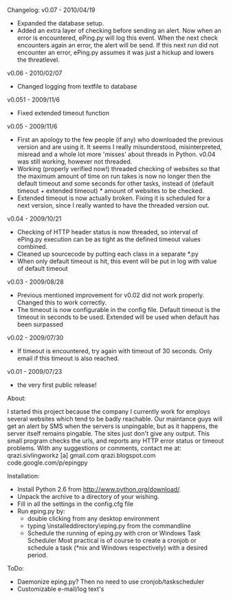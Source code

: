 Changelog:
v0.07 - 2010/04/19
- Expanded the database setup. 
- Added an extra layer of checking before sending an alert. Now when an error is
encountered, ePing.py will log this event. When the next check encounters again
an error, the alert will be send. If this next run did not encounter an error,
ePing.py assumes it was just a hickup and lowers the threatlevel.

v0.06 - 2010/02/07
- Changed logging from textfile to database 

v0.051 - 2009/11/6
- Fixed extended timeout function

v0.05 - 2009/11/6
- First an apology to the few people (if any) who downloaded the previous 
version and are using it. It seems I really misunderstood, misinterpreted, 
misread and a whole lot more 'misses' about threads in Python. v0.04 was still 
working, however not threaded.
- Working (properly verified now!) threaded checking of websites so that the
maximum amount of time on run takes is now no longer then the default timeout
and some seconds for other tasks, instead of (default
timeout + extended timeout) * amount of websites to be checked.
- Extended timeout is now actually broken. Fixing it is scheduled for a next 
version, since I really wanted to have the threaded version out.

v0.04 - 2009/10/21
- Checking of HTTP header status is now threaded, so interval of ePing.py
execution can be as tight as the defined timeout values combined.
- Cleaned up sourcecode by putting each class in a separate *.py
- When only default timeout is hit, this event will be put in log with value 
of default timeout

v0.03 - 2009/08/28
- Previous mentioned improvement for v0.02 did not work properly. Changed this
to work correctly.
- The timeout is now configurable in the config file. Default timeout is the 
timeout in seconds to be used. Extended will be used when default has been 
surpassed

v0.02 - 2009/07/30
- If timeout is encountered, try again with timeout of 30 seconds. Only email
if this timeout is also reached.

v0.01 - 2009/07/23 
- the very first public release!

About:

I started this project because the company I currently work for employs 
several websites which tend to be badly reachable. Our maintance guys will
get an alert by SMS when the servers is unpingable, but as it happens, the
server itself remains pingable. The sites just don't give any output.
This small program checks the urls, and reports any HTTP error status or timeout
problems.
With any suggestions or comments, contact me at:
    qrazi.sivlingworkz [a] gmail.com
    qrazi.blogspot.com
    code.google.com/p/epingpy

Installation:

- Install Python 2.6 from http://www.python.org/download/.
- Unpack the archive to a directory of your wishing.
- Fill in all the settings in the config.cfg file
- Run eping.py by:
    - double clicking from any desktop environment
    - typing \installeddirectory\eping.py from the commandline
    - Schedule the running of eping.py with cron or Windows Task Scheduler
  Most practical is of course to create a cronjob or schedule a task 
  (*nix and Windows respectively) with a desired period.
  
ToDo:
- Daemonize eping.py? Then no need to use cronjob/taskscheduler
- Customizable e-mail/log text's
